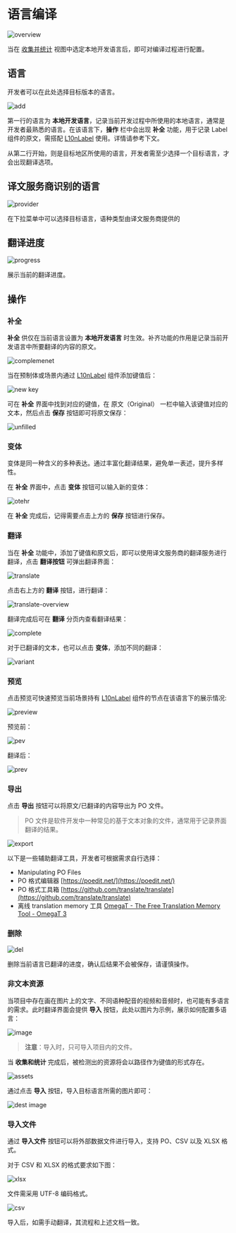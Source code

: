 # 语言编译

![overview](compile/overview.png)

当在 [收集并统计](collect-and-count.md) 视图中选定本地开发语言后，即可对编译过程进行配置。

## 语言

开发者可以在此处选择目标版本的语言。

![add](compile/add-lang.png)

第一行的语言为 **本地开发语言**，记录当前开发过程中所使用的本地语言，通常是开发者最熟悉的语言。在该语言下，**操作** 栏中会出现 **补全** 功能，用于记录 Label 组件的原文，需搭配 [L10nLabel](l10n-label.md) 使用。详情请参考下文。

从第二行开始，则是目标地区所使用的语言，开发者需至少选择一个目标语言，才会出现翻译选项。

## 译文服务商识别的语言

![provider](compile/lang-provider.png)

在下拉菜单中可以选择目标语言，语种类型由译文服务商提供的

## 翻译进度

![progress](compile/progress.png)

展示当前的翻译进度。

## 操作

### 补全

**补全** 供仅在当前语言设置为 **本地开发语言** 时生效。补齐功能的作用是记录当前开发语言中所要翻译的内容的原文。

![complemenet](compile/complement.png)

当在预制体或场景内通过 [L10nLabel](l10n-label.md) 组件添加键值后：

![new key](compile/new-key.png)

可在 **补全** 界面中找到对应的键值，在 原文（Original） 一栏中输入该键值对应的文本，然后点击 **保存** 按钮即可将原文保存：

![unfilled](compile/unfilled.png)

### 变体

变体是同一种含义的多种表达。通过丰富化翻译结果，避免单一表述，提升多样性。

在 **补全** 界面中，点击 **变体** 按钮可以输入新的变体：

![otehr](compile/other.png)

在 **补全** 完成后，记得需要点击上方的 **保存** 按钮进行保存。

### 翻译

当在 **补全** 功能中，添加了键值和原文后，即可以使用译文服务商的翻译服务进行翻译，点击 **翻译按钮** 可弹出翻译界面：

![translate](compile/translate.png)

点击右上方的 **翻译** 按钮，进行翻译：

![translate-overview](compile/translate-overview.png)

翻译完成后可在 **翻译** 分页内查看翻译结果：

![complete](compile/translate-complete.png)

对于已翻译的文本，也可以点击 **变体**，添加不同的翻译：

![variant](compile/translated-variant.png)

### 预览

点击预览可快速预览当前场景持有 [L10nLabel](l10n-label.md) 组件的节点在该语言下的展示情况:

![preview](compile/preview-overview.png)

预览前：

![pev](compile/original-preview.png)

翻译后：

![prev](compile/translate-preview.png)

### 导出

点击 **导出** 按钮可以将原文/已翻译的内容导出为 PO 文件。

> PO 文件是软件开发中一种常见的基于文本对象的文件，通常用于记录界面翻译的结果。

![export](compile/export.png)

以下是一些辅助翻译工具，开发者可根据需求自行选择：

- Manipulating PO Files
- PO 格式编辑器 [https://poedit.net/](https://poedit.net/)
- PO 格式工具箱 [https://github.com/translate/translate](https://github.com/translate/translate)
- 离线 translation memory 工具 [OmegaT - The Free Translation Memory Tool - OmegaT 3](https://omegat.org/)

### 删除

![del](compile/delete.png)

删除当前语言已翻译的进度，确认后结果不会被保存，请谨慎操作。

### 非文本资源

当项目中存在画在图片上的文字、不同语种配音的视频和音频时，也可能有多语言的需求。此时翻译界面会提供 **导入** 按钮，此处以图片为示例，展示如何配置多语言：

![image](compile/import-image.png)

> **注意**：导入时，只可导入项目内的文件。

当 **收集和统计** 完成后，被检测出的资源将会以路径作为键值的形式存在。

![assets](compile/asset.png)

通过点击 **导入** 按钮，导入目标语言所需的图片即可：

![dest image](compile/import-other-lang-jpg.png)

### 导入文件

通过 **导入文件** 按钮可以将外部数据文件进行导入，支持 PO、CSV 以及 XLSX 格式。

对于 CSV 和 XLSX 的格式要求如下图：

![xlsx](compile/xlsx.png)

文件需采用 UTF-8 编码格式。

![csv](compile/import-csv.png)

导入后，如需手动翻译，其流程和上述文档一致。

